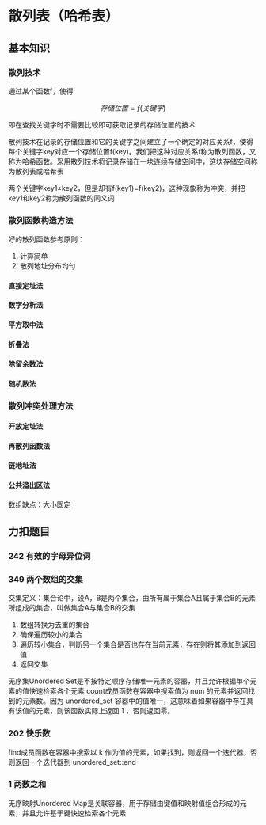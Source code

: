 # 散列表（哈希表）

## 基本知识

### 散列技术

通过某个函数f，使得

$$
存储位置=f(关键字)
$$

即在查找关键字时不需要比较即可获取记录的存储位置的技术

散列技术在记录的存储位置和它的关键字之间建立了一个确定的对应关系f，使得每个关键字key对应一个存储位置f(key)。我们把这种对应关系f称为散列函数，又称为哈希函数。采用散列技术将记录存储在一块连续存储空间中，这块存储空间称为散列表或哈希表

两个关键字key1≠key2，但是却有f(key1)=f(key2)，这种现象称为冲突，并把key1和key2称为散列函数的同义词

### 散列函数构造方法

好的散列函数参考原则：

1. 计算简单
2. 散列地址分布均匀

#### 直接定址法

#### 数字分析法

#### 平方取中法

#### 折叠法

#### 除留余数法

#### 随机数法

### 散列冲突处理方法

#### 开放定址法

#### 再散列函数法

#### 链地址法

#### 公共溢出区法

数组缺点：大小固定

## 力扣题目

### 242 有效的字母异位词

### 349 两个数组的交集

交集定义：集合论中，设A，B是两个集合，由所有属于集合A且属于集合B的元素所组成的集合，叫做集合A与集合B的交集

1. 数组转换为去重的集合
2. 确保遍历较小的集合
3. 遍历较小集合，判断另一个集合是否也存在当前元素，存在则将其添加到返回值
4. 返回交集

无序集Unordered Set是不按特定顺序存储唯一元素的容器，并且允许根据单个元素的值快速检索各个元素
count成员函数在容器中搜索值为 num 的元素并返回找到的元素数。因为 unordered_set 容器中的值唯一，这意味着如果容器中存在具有该值的元素，则该函数实际上返回 1 ，否则返回零。

### 202 快乐数

find成员函数在容器中搜索以 k 作为值的元素，如果找到，则返回一个迭代器，否则返回一个迭代器到 unordered_set::end

### 1 两数之和

无序映射Unordered Map是关联容器，用于存储由键值和映射值组合形成的元素，并且允许基于键快速检索各个元素